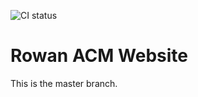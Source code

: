 ![CI status](https://travis-ci.org/RowanACM/ACM_Site.svg?branch=master)
# Rowan ACM Website
This is the master branch.
